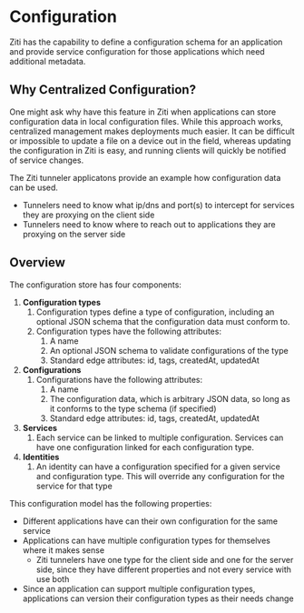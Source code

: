 # Configuration
Ziti has the capability to define a configuration schema for an application and provide service configuration for those applications which need additional metadata. 

## Why Centralized Configuration?
One might ask why have this feature in Ziti when applications can store configuration data in local configuration files. While this approach works, centralized management makes deployments much easier. It can be difficult or impossible to update a file on a device out in the field, whereas updating the configuration in Ziti is easy, and running clients will quickly be notified of service changes.

The Ziti tunneler applicatons provide an example how configuration data can be used. 

* Tunnelers need to know what ip/dns and port(s) to intercept for services they are proxying on the client side
* Tunnelers need to know where to reach out to applications they are proxying on the server side

## Overview
The configuration store has four components:

1. **Configuration types** 
    1. Configuration types define a type of configuration, including an optional JSON schema that the configuration data must conform to.
    1. Configuration types have the following attributes: 
        1. A name 
        1. An optional JSON schema to validate configurations of the type
        1. Standard edge attributes: id, tags, createdAt, updatedAt
1. **Configurations** 
    1. Configurations have the following attributes: 
        1. A name
        1. The configuration data, which is arbitrary JSON data, so long as it conforms to the type schema (if specified)
       1. Standard edge attributes: id, tags, createdAt, updatedAt
1. **Services** 
    1. Each service can be linked to multiple configuration. Services can have one configuration linked for each configuration type.
1. **Identities** 
    1. An identity can have a configuration specified for a given service and configuration type. This will override any configuration for the service for that type 

This configuration model has the following properties:
* Different applications have can their own configuration for the same service
* Applications can have multiple configuration types for themselves where it makes sense
    * Ziti tunnelers have one type for the client side and one for the server side, since they have different properties and not every service with use both
* Since an application can support multiple configuration types, applications can version their configuration types as their needs change